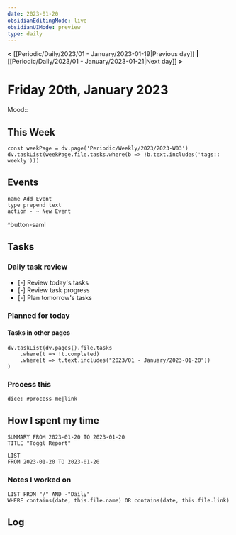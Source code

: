 ```yaml
---
date: 2023-01-20
obsidianEditingMode: live
obsidianUIMode: preview
type: daily
---
```


**<** [[Periodic/Daily/2023/01 - January/2023-01-19|Previous day]] **|** [[Periodic/Daily/2023/01 - January/2023-01-21|Next day]] **>**

# Friday 20th, January 2023

Mood:: 

## This Week

```dataviewjs
const weekPage = dv.page('Periodic/Weekly/2023/2023-W03')
dv.taskList(weekPage.file.tasks.where(b => !b.text.includes('tags:: weekly')))
```

## Events
```button
name Add Event
type prepend text
action - ~ New Event
```
^button-saml

## Tasks

### Daily task review
- [-] Review today's tasks
- [-] Review task progress
- [-] Plan tomorrow's tasks

### Planned for today

#### Tasks in other pages
```dataviewjs
dv.taskList(dv.pages().file.tasks
	.where(t => !t.completed)
	.where(t => t.text.includes("2023/01 - January/2023-01-20"))
)
```

### Process this
`dice: #process-me|link`

## How I spent my time

```toggl
SUMMARY FROM 2023-01-20 TO 2023-01-20
TITLE "Toggl Report"
```

```toggl
LIST
FROM 2023-01-20 TO 2023-01-20
```

### Notes I worked on

```dataview
LIST FROM "/" AND -"Daily"
WHERE contains(date, this.file.name) OR contains(date, this.file.link)
```

## Log
